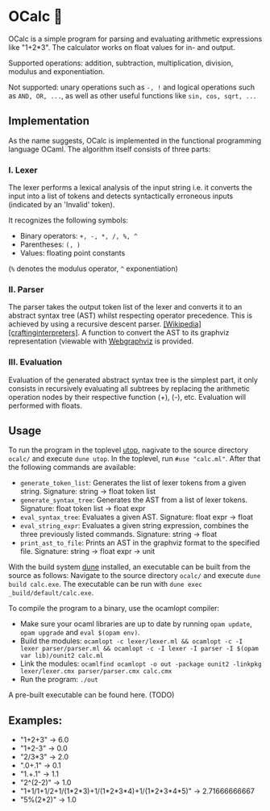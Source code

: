 # OCalc 🐫
OCalc is a simple program for parsing and evaluating arithmetic expressions like "1+2*3".
The calculator works on float values for in- and output.

Supported operations: addition, subtraction, multiplication, division, modulus and exponentiation.

Not supported: unary operations such as `-, !` and logical operations such as `AND, OR, ...`, as well as other useful functions like `sin, cos, sqrt, ...`

## Implementation
As the name suggests, OCalc is implemented in the functional programming language OCaml.
The algorithm itself consists of three parts:
### I. Lexer
The lexer performs a lexical analysis of the input string i.e. it converts the input into 
a list of tokens and detects syntactically erroneous inputs (indicated by an 'Invalid' token).

It recognizes the following symbols:

- Binary operators: `+, -, *, /, %, ^`
- Parentheses: `(, )`
- Values: floating point constants

(`%` denotes the modulus operator, `^` exponentiation)

### II. Parser
The parser takes the output token list of the lexer and converts it to an abstract syntax tree (AST)
whilst respecting operator precedence. This is achieved by using a recursive descent parser. [[Wikipedia]](https://en.wikipedia.org/wiki/Recursive_descent_parser) [[craftinginterpreters]](http://craftinginterpreters.com/parsing-expressions.html#recursive-descent-parsing). A function to convert the AST to its graphviz representation (viewable with [Webgraphviz](http://webgraphviz.com/) is provided.

### III. Evaluation
Evaluation of the generated abstract syntax tree is the simplest part, it only consists in 
recursively evaluating all subtrees by replacing the arithmetic operation nodes by their
respective function (+), (-), etc. Evaluation will performed with floats.

## Usage
To run the program in the toplevel [utop](https://github.com/ocaml-community/utop), nagivate to the source directory `ocalc/` and execute `dune utop`.
In the toplevel, run  `#use "calc.ml"`. After that the following commands are available:
- `generate_token_list`: Generates the list of lexer tokens from a given string. Signature: string -> float token list
- `generate_syntax_tree`: Generates the AST from a list of lexer tokens. Signature: float token list -> float expr
- `eval_syntax_tree`: Evaluates a given AST. Signature: float expr -> float
- `eval_string_expr`: Evaluates a given string expression, combines the three previously listed commands. Signature: string -> float
- `print_ast_to_file`: Prints an AST in the graphviz format to the specified file. Signature: string -> float expr -> unit

With the build system [dune](https://github.com/ocaml/dune) installed, an executable can be built from the source as follows:
Navigate to the source directory `ocalc/` and execute `dune build calc.exe`. The executable can be run with `dune exec _build/default/calc.exe`.

To compile the program to a binary, use the ocamlopt compiler:
- Make sure your ocaml libraries are up to date by running `opam update`, `opam upgrade` and `eval $(opam env)`.
- Build the modules: `ocamlopt -c lexer/lexer.ml && ocamlopt -c -I lexer parser/parser.ml && ocamlopt -c -I lexer -I parser -I $(opam var lib)/ounit2 calc.ml`
- Link the modules: `ocamlfind ocamlopt -o out -package ounit2 -linkpkg lexer/lexer.cmx parser/parser.cmx calc.cmx`
- Run the program: `./out`

A pre-built executable can be found here. (TODO) 

## Examples:
- "1+2+3" -> 6.0
- "1+2-3" -> 0.0
- "2/3*3" -> 2.0
- ".0+.1" -> 0.1
- "1.+.1" -> 1.1
- "2^(2-2)" -> 1.0
- "1+1/1+1/2+1/(1\*2\*3)+1/(1\*2\*3\*4)+1/(1\*2\*3\*4\*5)" -> 2.71666666667
- "5%(2*2)" -> 1.0

